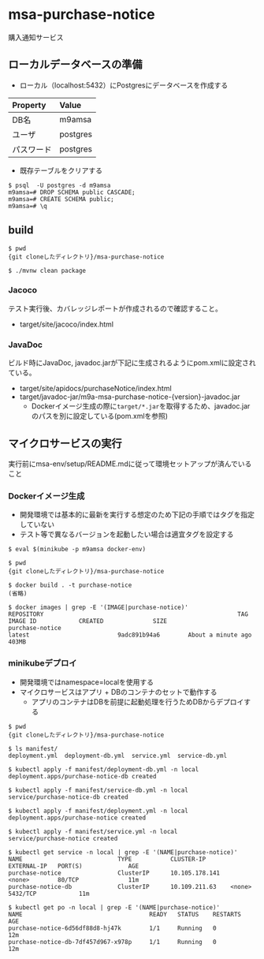 # msa-purchase-notice

購入通知サービス

## ローカルデータベースの準備
 - ローカル（localhost:5432）にPostgresにデータベースを作成する

| Property   | Value       |
|:-----------|:------------|
| DB名      | m9amsa |
| ユーザ     | postgres    |
| パスワード | postgres    |

- 既存テーブルをクリアする
```
$ psql  -U postgres -d m9amsa
m9amsa=# DROP SCHEMA public CASCADE;
m9amsa=# CREATE SCHEMA public;
m9amsa=# \q
```

## build
```
$ pwd
{git cloneしたディレクトリ}/msa-purchase-notice

$ ./mvnw clean package
```

### Jacoco
テスト実行後、カバレッジレポートが作成されるので確認すること。

  - target/site/jacoco/index.html

### JavaDoc
ビルド時にJavaDoc, javadoc.jarが下記に生成されるようにpom.xmlに設定されている。

  - target/site/apidocs/purchaseNotice/index.html
  - target/javadoc-jar/m9a-msa-purchase-notice-{version}-javadoc.jar
    - Dockerイメージ生成の際に`target/*.jar`を取得するため、javadoc.jarのパスを別に設定している(pom.xmlを参照)

## マイクロサービスの実行
実行前にmsa-env/setup/README.mdに従って環境セットアップが済んでいること

### Dockerイメージ生成
- 開発環境では基本的に最新を実行する想定のため下記の手順ではタグを指定していない
- テスト等で異なるバージョンを起動したい場合は適宜タグを設定する
```
$ eval $(minikube -p m9amsa docker-env)

$ pwd
{git cloneしたディレクトリ}/msa-purchase-notice

$ docker build . -t purchase-notice
(省略)

$ docker images | grep -E '(IMAGE|purchase-notice)'
REPOSITORY                                                       TAG                            IMAGE ID            CREATED              SIZE
purchase-notice                                                  latest                         9adc891b94a6        About a minute ago   403MB
```

### minikubeデプロイ
- 開発環境ではnamespace=localを使用する
- マイクロサービスはアプリ + DBのコンテナのセットで動作する
  - アプリのコンテナはDBを前提に起動処理を行うためDBからデプロイする

```
$ pwd
{git cloneしたディレクトリ}/msa-purchase-notice

$ ls manifest/
deployment.yml  deployment-db.yml  service.yml  service-db.yml

$ kubectl apply -f manifest/deployment-db.yml -n local
deployment.apps/purchase-notice-db created

$ kubectl apply -f manifest/service-db.yml -n local
service/purchase-notice-db created

$ kubectl apply -f manifest/deployment.yml -n local
deployment.apps/purchase-notice created

$ kubectl apply -f manifest/service.yml -n local
service/purchase-notice created

$ kubectl get service -n local | grep -E '(NAME|purchase-notice)'
NAME                           TYPE           CLUSTER-IP       EXTERNAL-IP   PORT(S)             AGE
purchase-notice                ClusterIP      10.105.178.141     <none>        80/TCP              11m
purchase-notice-db             ClusterIP      10.109.211.63    <none>        5432/TCP            11m

$ kubectl get po -n local | grep -E '(NAME|purchase-notice)'
NAME                                    READY   STATUS    RESTARTS   AGE
purchase-notice-6d56df88d8-hj47k        1/1     Running   0          12m
purchase-notice-db-7df457d967-x978p     1/1     Running   0          12m

```
